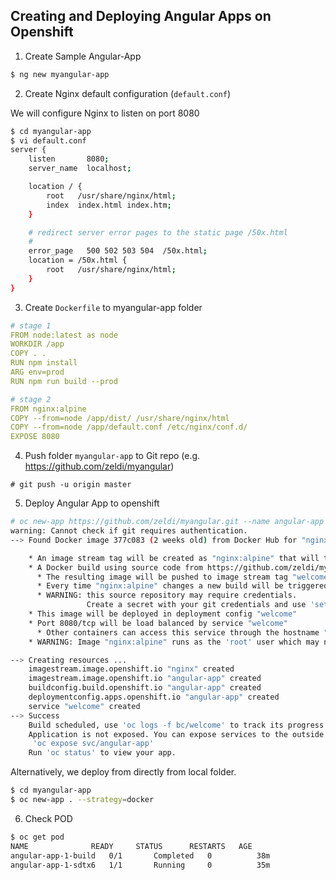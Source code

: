## Creating and Deploying Angular Apps on Openshift

1. Create Sample Angular-App

```bash
$ ng new myangular-app
```

2. Create Nginx default configuration (``default.conf``)

We will configure Nginx to listen on port 8080

```bash
$ cd myangular-app
$ vi default.conf
server {
    listen       8080;
    server_name  localhost;

    location / {
        root   /usr/share/nginx/html;
        index  index.html index.htm;
    }

    # redirect server error pages to the static page /50x.html
    #
    error_page   500 502 503 504  /50x.html;
    location = /50x.html {
        root   /usr/share/nginx/html;
    }
}
```


3. Create ``Dockerfile`` to myangular-app folder

```yaml
# stage 1
FROM node:latest as node
WORKDIR /app
COPY . .
RUN npm install
ARG env=prod
RUN npm run build --prod

# stage 2
FROM nginx:alpine
COPY --from=node /app/dist/ /usr/share/nginx/html
COPY --from=node /app/default.conf /etc/nginx/conf.d/
EXPOSE 8080
```

4. Push folder ``myangular-app`` to Git repo (e.g. https://github.com/zeldi/myangular)

```
# git push -u origin master
```

5. Deploy Angular App to openshift

```bash
# oc new-app https://github.com/zeldi/myangular.git --name angular-app
warning: Cannot check if git requires authentication.
--> Found Docker image 377c083 (2 weeks old) from Docker Hub for "nginx:alpine"

    * An image stream tag will be created as "nginx:alpine" that will track the source image
    * A Docker build using source code from https://github.com/zeldi/myangular.git will be created
      * The resulting image will be pushed to image stream tag "welcome:latest"
      * Every time "nginx:alpine" changes a new build will be triggered
      * WARNING: this source repository may require credentials.
                 Create a secret with your git credentials and use 'set build-secret' to assign it to the build config.
    * This image will be deployed in deployment config "welcome"
    * Port 8080/tcp will be load balanced by service "welcome"
      * Other containers can access this service through the hostname "welcome"
    * WARNING: Image "nginx:alpine" runs as the 'root' user which may not be permitted by your cluster administrator

--> Creating resources ...
    imagestream.image.openshift.io "nginx" created
    imagestream.image.openshift.io "angular-app" created
    buildconfig.build.openshift.io "angular-app" created
    deploymentconfig.apps.openshift.io "angular-app" created
    service "welcome" created
--> Success
    Build scheduled, use 'oc logs -f bc/welcome' to track its progress.
    Application is not exposed. You can expose services to the outside world by executing one or more of the commands below:
     'oc expose svc/angular-app'
    Run 'oc status' to view your app.

```

Alternatively, we deploy from directly from local folder.

```bash
$ cd myangular-app
$ oc new-app . --strategy=docker
```


6. Check POD

```bash
$ oc get pod
NAME              READY     STATUS      RESTARTS   AGE
angular-app-1-build   0/1       Completed   0          38m
angular-app-1-sdtx6   1/1       Running     0          35m
```
